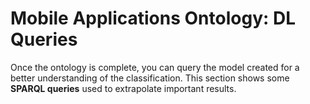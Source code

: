 # Mobile Applications Ontology: DL Queries
Once the ontology is complete, you can query the model created for a better understanding of the classification.
This section shows some **SPARQL queries** used to extrapolate important results.